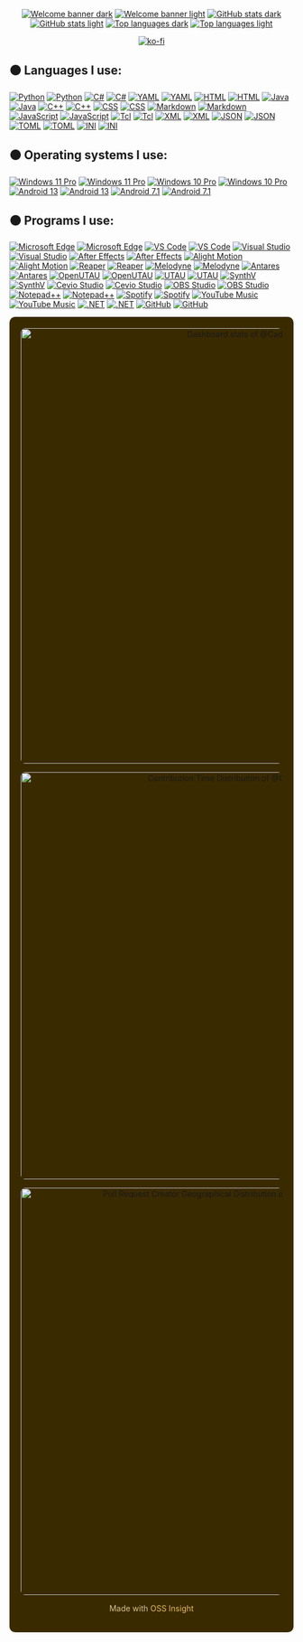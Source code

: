 
<div align="center">

<!-- dandelion = #fcba03 -->

[![Welcome banner dark](https://capsule-render.vercel.app/api?type=waving&height=250&color=fcba03&text=Welcome%20to%20my%20profile!&fontColor=000000&fontSize=60&animation=fadeIn&fontAlignY=41&reversal=true#gh-dark-mode-only)](https://github.com/Cadlaxa#gh-dark-mode-only)
[![Welcome banner light](https://capsule-render.vercel.app/api?type=waving&height=250&color=fcba03&text=Welcome%20to%20my%20profile!&fontColor=ffffff&fontSize=60&animation=fadeIn&fontAlignY=41&reversal=true#gh-light-mode-only)](https://github.com/Cadlaxa#gh-light-mode-only)
[![GitHub stats dark](https://github-readme-stats.vercel.app/api?username=Cadlaxa&show_icons=true&theme=merko&show=discussions_answered&border_radius=0&disable_animations=true&rank_icon=github&width=2000&hide_border=true&bg_color=3a2a00&title_color=fcba03&text_color=ffe08a&icon_color=d99a00#gh-dark-mode-only)](https://github.com/Cadlaxa#gh-dark-mode-only)
[![GitHub stats light](https://github-readme-stats.vercel.app/api?username=Cadlaxa&show_icons=true&theme=merko&show=discussions_answered&border_radius=0&disable_animations=true&rank_icon=github&width=2000&hide_border=true&bg_color=feeab3&title_color=fcba03&text_color=8a5f00&icon_color=d99a00#gh-light-mode-only)](https://github.com/Cadlaxa#gh-light-mode-only)
[![Top languages dark](https://github-readme-stats.vercel.app/api/top-langs/?username=Cadlaxa&show_icons=true&theme=merko&show=reviews,discussions_answered&border_radius=0&disable_animations=true&rank_icon=github&hide_border=true&bg_color=3a2a00&title_color=fcba03&text_color=ffe08a&icon_color=d99a00&layout=compact#gh-dark-mode-only)](https://github.com/Cadlaxa#gh-dark-mode-only)
[![Top languages light](https://github-readme-stats.vercel.app/api/top-langs/?username=Cadlaxa&show_icons=true&theme=merko&show=reviews,discussions_answered&border_radius=0&disable_animations=true&rank_icon=github&hide_border=true&bg_color=feeab3&title_color=fcba03&text_color=8a5f00&icon_color=d99a00&layout=compact#gh-light-mode-only)](https://github.com/Cadlaxa#gh-light-mode-only)

[![ko-fi](https://ko-fi.com/img/githubbutton_sm.svg)](https://ko-fi.com/N4N41CNETK)
</div>

## 🟠 Languages I use:
[![Python](https://img.shields.io/badge/Python-3a2a00?style=for-the-badge&logo=python&logoColor=white#gh-dark-mode-only)](https://github.com/Cadlaxa#gh-dark-mode-only)
[![Python](https://img.shields.io/badge/Python-feeab3?style=for-the-badge&logo=python&logoColor=black#gh-light-mode-only)](https://github.com/Cadlaxa#gh-light-mode-only)
[![C#](https://img.shields.io/badge/C%23-3a2a00?style=for-the-badge&logo=csharp&logoColor=white#gh-dark-mode-only)](https://github.com/Cadlaxa#gh-dark-mode-only)
[![C#](https://img.shields.io/badge/C%23-feeab3?style=for-the-badge&logo=csharp&logoColor=black#gh-light-mode-only)](https://github.com/Cadlaxa#gh-light-mode-only)
[![YAML](https://img.shields.io/badge/YAML-3a2a00?style=for-the-badge&logo=yaml&logoColor=white#gh-dark-mode-only)](https://github.com/Cadlaxa#gh-dark-mode-only)
[![YAML](https://img.shields.io/badge/YAML-feeab3?style=for-the-badge&logo=yaml&logoColor=black#gh-light-mode-only)](https://github.com/Cadlaxa#gh-light-mode-only)
[![HTML](https://img.shields.io/badge/HTML-3a2a00?style=for-the-badge&logo=html5&logoColor=white#gh-dark-mode-only)](https://github.com/Cadlaxa#gh-dark-mode-only)
[![HTML](https://img.shields.io/badge/HTML-feeab3?style=for-the-badge&logo=html5&logoColor=black#gh-light-mode-only)](https://github.com/Cadlaxa#gh-light-mode-only)
[![Java](https://img.shields.io/badge/Java-3a2a00?style=for-the-badge&logo=openjdk&logoColor=white#gh-dark-mode-only)](https://github.com/Cadlaxa#gh-dark-mode-only)
[![Java](https://img.shields.io/badge/Java-feeab3?style=for-the-badge&logo=openjdk&logoColor=black#gh-light-mode-only)](https://github.com/Cadlaxa#gh-light-mode-only)
[![C++](https://img.shields.io/badge/C++-3a2a00?style=for-the-badge&logo=cplusplus&logoColor=white#gh-dark-mode-only)](https://github.com/Cadlaxa#gh-dark-mode-only)
[![C++](https://img.shields.io/badge/C++-feeab3?style=for-the-badge&logo=cplusplus&logoColor=black#gh-light-mode-only)](https://github.com/Cadlaxa#gh-light-mode-only)
[![CSS](https://img.shields.io/badge/CSS-3a2a00?style=for-the-badge&logo=css3&logoColor=white#gh-dark-mode-only)](https://github.com/Cadlaxa#gh-dark-mode-only)
[![CSS](https://img.shields.io/badge/CSS-feeab3?style=for-the-badge&logo=css3&logoColor=black#gh-light-mode-only)](https://github.com/Cadlaxa#gh-light-mode-only)
[![Markdown](https://img.shields.io/badge/Markdown-3a2a00?style=for-the-badge&logo=markdown&logoColor=white#gh-dark-mode-only)](https://github.com/Cadlaxa#gh-dark-mode-only)
[![Markdown](https://img.shields.io/badge/Markdown-feeab3?style=for-the-badge&logo=markdown&logoColor=black#gh-light-mode-only)](https://github.com/Cadlaxa#gh-light-mode-only)
[![JavaScript](https://img.shields.io/badge/JavaScript-3a2a00?style=for-the-badge&logo=javascript&logoColor=white#gh-dark-mode-only)](https://github.com/Cadlaxa#gh-dark-mode-only)
[![JavaScript](https://img.shields.io/badge/JavaScript-feeab3?style=for-the-badge&logo=javascript&logoColor=black#gh-light-mode-only)](https://github.com/Cadlaxa#gh-light-mode-only)
[![Tcl](https://img.shields.io/badge/Tcl-3a2a00?style=for-the-badge&logo=tcl&logoColor=white#gh-dark-mode-only)](https://github.com/Cadlaxa#gh-dark-mode-only)
[![Tcl](https://img.shields.io/badge/Tcl-feeab3?style=for-the-badge&logo=tcl&logoColor=black#gh-light-mode-only)](https://github.com/Cadlaxa#gh-light-mode-only)
[![XML](https://img.shields.io/badge/XML-3a2a00?style=for-the-badge&logo=xml&logoColor=white#gh-dark-mode-only)](https://github.com/Cadlaxa#gh-dark-mode-only)
[![XML](https://img.shields.io/badge/XML-feeab3?style=for-the-badge&logo=xml&logoColor=black#gh-light-mode-only)](https://github.com/Cadlaxa#gh-light-mode-only)
[![JSON](https://img.shields.io/badge/JSON-3a2a00?style=for-the-badge&logo=json&logoColor=white#gh-dark-mode-only)](https://github.com/Cadlaxa#gh-dark-mode-only)
[![JSON](https://img.shields.io/badge/JSON-feeab3?style=for-the-badge&logo=json&logoColor=black#gh-light-mode-only)](https://github.com/Cadlaxa#gh-light-mode-only)
[![TOML](https://img.shields.io/badge/TOML-3a2a00?style=for-the-badge&logo=toml&logoColor=white#gh-dark-mode-only)](https://github.com/Cadlaxa#gh-dark-mode-only)
[![TOML](https://img.shields.io/badge/TOML-feeab3?style=for-the-badge&logo=toml&logoColor=black#gh-light-mode-only)](https://github.com/Cadlaxa#gh-light-mode-only)
[![INI](https://img.shields.io/badge/INI-3a2a00?style=for-the-badge&logo=ini&logoColor=white#gh-dark-mode-only)](https://github.com/Cadlaxa#gh-dark-mode-only)
[![INI](https://img.shields.io/badge/INI-feeab3?style=for-the-badge&logo=ini&logoColor=black#gh-light-mode-only)](https://github.com/Cadlaxa#gh-light-mode-only)

## 🟠 Operating systems I use:
[![Windows 11 Pro](https://img.shields.io/badge/Windows%2011%20Pro-3a2a00?&style=for-the-badge&logo=windows11&logoColor=white#gh-dark-mode-only)](https://github.com/Cadlaxa#gh-dark-mode-only)
[![Windows 11 Pro](https://img.shields.io/badge/Windows%2011%20Pro-feeab3?&style=for-the-badge&logo=windows11&logoColor=black#gh-light-mode-only)](https://github.com/Cadlaxa#gh-light-mode-only)
[![Windows 10 Pro](https://img.shields.io/badge/Windows%2010%20Pro-3a2a00?&style=for-the-badge&logo=windows&logoColor=white#gh-dark-mode-only)](https://github.com/Cadlaxa#gh-dark-mode-only)
[![Windows 10 Pro](https://img.shields.io/badge/Windows%2010%20Pro-feeab3?&style=for-the-badge&logo=windows&logoColor=black#gh-light-mode-only)](https://github.com/Cadlaxa#gh-light-mode-only)
[![Android 13](https://img.shields.io/badge/Android%2013-3a2a00?&style=for-the-badge&logo=android&logoColor=white#gh-dark-mode-only)](https://github.com/Cadlaxa#gh-dark-mode-only)
[![Android 13](https://img.shields.io/badge/Android%2013-feeab3?&style=for-the-badge&logo=android&logoColor=black#gh-light-mode-only)](https://github.com/Cadlaxa#gh-light-mode-only)
[![Android 7.1](https://img.shields.io/badge/Android%207.1-3a2a00?&style=for-the-badge&logo=android&logoColor=white#gh-dark-mode-only)](https://github.com/Cadlaxa#gh-dark-mode-only)
[![Android 7.1](https://img.shields.io/badge/Android%207.1-feeab3?&style=for-the-badge&logo=android&logoColor=black#gh-light-mode-only)](https://github.com/Cadlaxa#gh-light-mode-only)

## 🟠 Programs I use:
[![Microsoft Edge](https://img.shields.io/badge/(Main%20Browser)-3a2a00?style=for-the-badge&logo=microsoft-edge&logoColor=white&label=Edge&labelColor=3a2a00#gh-dark-mode-only)](https://github.com/Cadlaxa#gh-dark-mode-only)
[![Microsoft Edge](https://img.shields.io/badge/(Main%20Browser)-feeab3?style=for-the-badge&logo=microsoft-edge&logoColor=black&label=Edge&labelColor=feeab3#gh-light-mode-only)](https://github.com/Cadlaxa#gh-light-mode-only)
[![VS Code](https://img.shields.io/badge/VS%20Code%20(Secondary%20IDE)-3a2a00?style=for-the-badge&logo=visualstudiocode&logoColor=white#gh-dark-mode-only)](https://github.com/Cadlaxa#gh-dark-mode-only)
[![VS Code](https://img.shields.io/badge/VS%20Code%20(Secondary%20IDE)-feeab3?style=for-the-badge&logo=visualstudiocode&logoColor=black#gh-light-mode-only)](https://github.com/Cadlaxa#gh-light-mode-only)
[![Visual Studio](https://img.shields.io/badge/Visual%20Studio%20(Main%20IDE)-3a2a00?style=for-the-badge&logo=visualstudio&logoColor=white#gh-dark-mode-only)](https://github.com/Cadlaxa#gh-dark-mode-only)
[![Visual Studio](https://img.shields.io/badge/Visual%20Studio%20(Main%20IDE)-feeab3?style=for-the-badge&logo=visualstudio&logoColor=black#gh-light-mode-only)](https://github.com/Cadlaxa#gh-light-mode-only)
[![After Effects](https://img.shields.io/badge/After%20Effects-3a2a00?style=for-the-badge&logo=adobeaftereffects&logoColor=white#gh-dark-mode-only)](https://github.com/Cadlaxa#gh-dark-mode-only)
[![After Effects](https://img.shields.io/badge/After%20Effects-feeab3?style=for-the-badge&logo=adobeaftereffects&logoColor=black#gh-light-mode-only)](https://github.com/Cadlaxa#gh-light-mode-only)
[![Alight Motion](https://img.shields.io/badge/Alight%20Motion-3a2a00?style=for-the-badge&logo=alightmotion&logoColor=white#gh-dark-mode-only)](https://github.com/Cadlaxa#gh-dark-mode-only)
[![Alight Motion](https://img.shields.io/badge/Alight%20Motion-feeab3?style=for-the-badge&logo=alightmotion&logoColor=black#gh-light-mode-only)](https://github.com/Cadlaxa#gh-light-mode-only)
[![Reaper](https://img.shields.io/badge/Reaper%20(Main%20DAW)-3a2a00?style=for-the-badge&logo=reaper&logoColor=white#gh-dark-mode-only)](https://github.com/Cadlaxa#gh-dark-mode-only)
[![Reaper](https://img.shields.io/badge/Reaper%20(Main%20DAW)-feeab3?style=for-the-badge&logo=reaper&logoColor=black#gh-light-mode-only)](https://github.com/Cadlaxa#gh-light-mode-only)
[![Melodyne](https://img.shields.io/badge/Melodyne-3a2a00?style=for-the-badge&logo=melodyne&logoColor=white#gh-dark-mode-only)](https://github.com/Cadlaxa#gh-dark-mode-only)
[![Melodyne](https://img.shields.io/badge/Melodyne-feeab3?style=for-the-badge&logo=melodyne&logoColor=black#gh-light-mode-only)](https://github.com/Cadlaxa#gh-light-mode-only)
[![Antares](https://img.shields.io/badge/Antares-3a2a00?style=for-the-badge&logo=antares&logoColor=white#gh-dark-mode-only)](https://github.com/Cadlaxa#gh-dark-mode-only)
[![Antares](https://img.shields.io/badge/Antares-feeab3?style=for-the-badge&logo=antares&logoColor=black#gh-light-mode-only)](https://github.com/Cadlaxa#gh-light-mode-only)
[![OpenUTAU](https://img.shields.io/badge/OpenUTAU%20(Main%20Project)-3a2a00?style=for-the-badge&logo=openutau&logoColor=white#gh-dark-mode-only)](https://github.com/Cadlaxa#gh-dark-mode-only)
[![OpenUTAU](https://img.shields.io/badge/OpenUTAU%20(Main%20Project)-feeab3?style=for-the-badge&logo=openutau&logoColor=black#gh-light-mode-only)](https://github.com/Cadlaxa#gh-light-mode-only)
[![UTAU](https://img.shields.io/badge/UTAU-3a2a00?style=for-the-badge&logo=utau&logoColor=white#gh-dark-mode-only)](https://github.com/Cadlaxa#gh-dark-mode-only)
[![UTAU](https://img.shields.io/badge/UTAU-feeab3?style=for-the-badge&logo=utau&logoColor=black#gh-light-mode-only)](https://github.com/Cadlaxa#gh-light-mode-only)
[![SynthV](https://img.shields.io/badge/SynthV-3a2a00?style=for-the-badge&logo=synthv&logoColor=white#gh-dark-mode-only)](https://github.com/Cadlaxa#gh-dark-mode-only)
[![SynthV](https://img.shields.io/badge/SynthV-feeab3?style=for-the-badge&logo=synthv&logoColor=black#gh-light-mode-only)](https://github.com/Cadlaxa#gh-light-mode-only)
[![Cevio Studio](https://img.shields.io/badge/Cevio%20Studio-3a2a00?style=for-the-badge&logo=cevio&logoColor=white#gh-dark-mode-only)](https://github.com/Cadlaxa#gh-dark-mode-only)
[![Cevio Studio](https://img.shields.io/badge/Cevio%20Studio-feeab3?style=for-the-badge&logo=cevio&logoColor=black#gh-light-mode-only)](https://github.com/Cadlaxa#gh-light-mode-only)
[![OBS Studio](https://img.shields.io/badge/OBS%20Studio-3a2a00?style=for-the-badge&logo=obsstudio&logoColor=white#gh-dark-mode-only)](https://github.com/Cadlaxa#gh-dark-mode-only)
[![OBS Studio](https://img.shields.io/badge/OBS%20Studio-feeab3?style=for-the-badge&logo=obsstudio&logoColor=black#gh-light-mode-only)](https://github.com/Cadlaxa#gh-light-mode-only)
[![Notepad++](https://img.shields.io/badge/Notepad++-3a2a00?style=for-the-badge&logo=notepadplusplus&logoColor=white#gh-dark-mode-only)](https://github.com/Cadlaxa#gh-dark-mode-only)
[![Notepad++](https://img.shields.io/badge/Notepad++-feeab3?style=for-the-badge&logo=notepadplusplus&logoColor=black#gh-light-mode-only)](https://github.com/Cadlaxa#gh-light-mode-only)
[![Spotify](https://img.shields.io/badge/Spotify-3a2a00?style=for-the-badge&logo=spotify&logoColor=white#gh-dark-mode-only)](https://github.com/Cadlaxa#gh-dark-mode-only)
[![Spotify](https://img.shields.io/badge/Spotify-feeab3?style=for-the-badge&logo=spotify&logoColor=black#gh-light-mode-only)](https://github.com/Cadlaxa#gh-light-mode-only)
[![YouTube Music](https://img.shields.io/badge/YouTube%20Music-3a2a00?style=for-the-badge&logo=youtubemusic&logoColor=white#gh-dark-mode-only)](https://github.com/Cadlaxa#gh-dark-mode-only)
[![YouTube Music](https://img.shields.io/badge/YouTube%20Music-feeab3?style=for-the-badge&logo=youtubemusic&logoColor=black#gh-light-mode-only)](https://github.com/Cadlaxa#gh-light-mode-only)
[![.NET](https://img.shields.io/badge/.NET-3a2a00?style=for-the-badge&logo=dotnet&logoColor=white#gh-dark-mode-only)](https://github.com/Cadlaxa#gh-dark-mode-only)
[![.NET](https://img.shields.io/badge/.NET-feeab3?style=for-the-badge&logo=dotnet&logoColor=black#gh-light-mode-only)](https://github.com/Cadlaxa#gh-light-mode-only)
[![GitHub](https://img.shields.io/badge/GitHub-3a2a00?style=for-the-badge&logo=github&logoColor=white#gh-dark-mode-only)](https://github.com/Cadlaxa#gh-dark-mode-only)
[![GitHub](https://img.shields.io/badge/GitHub-feeab3?style=for-the-badge&logo=github&logoColor=black#gh-light-mode-only)](https://github.com/Cadlaxa#gh-light-mode-only)

<div align="center" style="
  background-color: #3a2a00 !important; 
  padding: 20px; 
  border-radius: 10px;
">
  <a href="https://next.ossinsight.io/widgets/official/compose-user-dashboard-stats?user_id=92255161" target="_blank" style="display: block; margin-bottom: 15px;">
    <picture>
      <source media="(prefers-color-scheme: dark)" srcset="https://next.ossinsight.io/widgets/official/compose-user-dashboard-stats/thumbnail.png?user_id=92255161&image_size=auto&color_scheme=dark" width="771" height="auto">
      <source media="(prefers-color-scheme: light)" srcset="https://next.ossinsight.io/widgets/official/compose-user-dashboard-stats/thumbnail.png?user_id=92255161&image_size=auto&color_scheme=light" width="771" height="auto">
      <img alt="Dashboard stats of @Cadlaxa" src="https://next.ossinsight.io/widgets/official/compose-user-dashboard-stats/thumbnail.png?user_id=92255161&image_size=auto&color_scheme=light" width="771" height="auto" style="border-radius: 8px;">
    </picture>
  </a>

  <a href="https://next.ossinsight.io/widgets/official/analyze-user-contribution-time-distribution?user_id=92255161&period=all_times" target="_blank" style="display: block; margin-bottom: 15px;">
    <picture>
      <source media="(prefers-color-scheme: dark)" srcset="https://next.ossinsight.io/widgets/official/analyze-user-contribution-time-distribution/thumbnail.png?user_id=92255161&period=all_times&image_size=auto&color_scheme=dark" width="721" height="auto">
      <source media="(prefers-color-scheme: light)" srcset="https://next.ossinsight.io/widgets/official/analyze-user-contribution-time-distribution/thumbnail.png?user_id=92255161&period=all_times&image_size=auto&color_scheme=light" width="721" height="auto">
      <img alt="Contribution Time Distribution of @Cadlaxa" src="https://next.ossinsight.io/widgets/official/analyze-user-contribution-time-distribution/thumbnail.png?user_id=92255161&period=all_times&image_size=auto&color_scheme=light" width="721" height="auto" style="border-radius: 8px;">
    </picture>
  </a>

  <a href="https://next.ossinsight.io/widgets/official/analyze-repo-stars-map?activity=pull-request-creators&repo_id=27212980" target="_blank" style="display: block;">
    <picture>
      <source media="(prefers-color-scheme: dark)" srcset="https://next.ossinsight.io/widgets/official/analyze-repo-stars-map/thumbnail.png?activity=pull-request-creators&repo_id=27212980&image_size=auto&color_scheme=dark" width="721" height="auto">
      <source media="(prefers-color-scheme: light)" srcset="https://next.ossinsight.io/widgets/official/analyze-repo-stars-map/thumbnail.png?activity=pull-request-creators&repo_id=27212980&image_size=auto&color_scheme=light" width="721" height="auto">
      <img alt="Pull Request Creator Geographical Distribution of stakira/OpenUtau" src="https://next.ossinsight.io/widgets/official/analyze-repo-stars-map/thumbnail.png?activity=pull-request-creators&repo_id=27212980&image_size=auto&color_scheme=light" width="721" height="auto" style="border-radius: 8px;">
    </picture>
  </a>

  <p style="color: #d8c28c; font-size: 14px; margin-top: 15px;">
    Made with <a href="https://ossinsight.io/" style="color: #e5bb62; text-decoration: none;">OSS Insight</a>
  </p>
</div>

